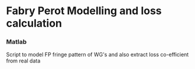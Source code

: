 # Fabry Perot Modelling and loss calculation

### Matlab

Script to model FP fringe pattern of WG's and also extract loss co-efficient from real data

